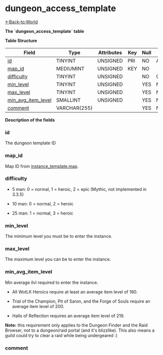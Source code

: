 # dungeon\_access\_template

[<-Back-to:World](database-world)

**The \`dungeon\_access\_template\` table**

**Table Structure**

| Field                   | Type         | Attributes | Key | Null | Default        | Extra                                         | Comment |
| ----------------------- | ------------ | ---------- | --- | ---- | -------------- | --------------------------------------------- | ------- |
| [id][1]                 | TINYINT      | UNSIGNED   | PRI | NO   | AUTO_INCREMENT |                                               |         |
| [map_id][2]             | MEDIUMINT    | UNSIGNED   | KEY | NO   |                | FK_dungeon_access_template__instance_template |         |
| [difficulty][3]         | TINYINT      | UNSIGNED   |     | NO   | 0              |                                               |         |
| [min_level][4]          | TINYINT      | UNSIGNED   |     | YES  | NULL           |                                               |         |
| [max_level][5]          | TINYINT      | UNSIGNED   |     | YES  | NULL           |                                               |         |
| [min_avg_item_level][6] | SMALLINT     | UNSIGNED   |     | YES  | NULL           |                                               |         |
| [comment][7]            | VARCHAR(255) |            |     | YES  | NULL           |                                               |         |

[1]: #id
[2]: #map_id
[3]: #difficulty
[4]: #min_level
[5]: #max_level
[6]: #min_avg_item_level
[7]: #comment

**Description of the fields**

### id

The dungeon template ID

### map_id

Map ID from [instance_template.map](instance-template#map).

### difficulty

- 5 man: 0 = normal, 1 = heroic, 2 = epic (Mythic, not implemented in 3.3.5) 

- 10 man: 0 = normal, 2 = heroic 

- 25 man: 1 = normal, 3 = heroic

### min_level

The minimum level you must be to enter the instance.

### max_level

The maximum level you can be to enter the instance.

### min_avg_item_level

Min average ilvl required to enter the instance.

- All WotLK Heroics require at least an average item level of 180.

- Trial of the Champion, Pit of Saron, and the Forge of Souls require an average item level of 200.

- Halls of Reflection requires an average item level of 219.

**Note:** this requirement only applies to the Dungeon Finder and the Raid Browser, not to a dungeon/raid portal (and it's blizzlike). This also means a guild could try to clear a raid while being undergeared :)

### comment
